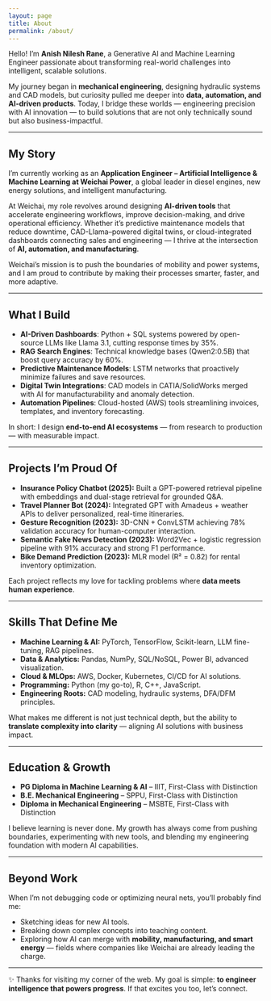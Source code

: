 ```yaml
---
layout: page
title: About
permalink: /about/
---
```


Hello! I’m **Anish Nilesh Rane**, a Generative AI and Machine Learning Engineer passionate about transforming real-world challenges into intelligent, scalable solutions.

My journey began in **mechanical engineering**, designing hydraulic systems and CAD models, but curiosity pulled me deeper into **data, automation, and AI-driven products**. Today, I bridge these worlds — engineering precision with AI innovation — to build solutions that are not only technically sound but also business-impactful.

---

## My Story

I’m currently working as an **Application Engineer – Artificial Intelligence & Machine Learning at Weichai Power**, a global leader in diesel engines, new energy solutions, and intelligent manufacturing.

At Weichai, my role revolves around designing **AI-driven tools** that accelerate engineering workflows, improve decision-making, and drive operational efficiency. Whether it’s predictive maintenance models that reduce downtime, CAD-Llama–powered digital twins, or cloud-integrated dashboards connecting sales and engineering — I thrive at the intersection of **AI, automation, and manufacturing**.

Weichai’s mission is to push the boundaries of mobility and power systems, and I am proud to contribute by making their processes smarter, faster, and more adaptive.

---

## What I Build

- **AI-Driven Dashboards**: Python + SQL systems powered by open-source LLMs like Llama 3.1, cutting response times by 35%.
- **RAG Search Engines**: Technical knowledge bases (Qwen2:0.5B) that boost query accuracy by 60%.
- **Predictive Maintenance Models**: LSTM networks that proactively minimize failures and save resources.
- **Digital Twin Integrations**: CAD models in CATIA/SolidWorks merged with AI for manufacturability and anomaly detection.
- **Automation Pipelines**: Cloud-hosted (AWS) tools streamlining invoices, templates, and inventory forecasting.

In short: I design **end-to-end AI ecosystems** — from research to production — with measurable impact.

---

## Projects I’m Proud Of

- **Insurance Policy Chatbot (2025):** Built a GPT-powered retrieval pipeline with embeddings and dual-stage retrieval for grounded Q&A.
- **Travel Planner Bot (2024):** Integrated GPT with Amadeus + weather APIs to deliver personalized, real-time itineraries.
- **Gesture Recognition (2023):** 3D-CNN + ConvLSTM achieving 78% validation accuracy for human-computer interaction.
- **Semantic Fake News Detection (2023):** Word2Vec + logistic regression pipeline with 91% accuracy and strong F1 performance.
- **Bike Demand Prediction (2023):** MLR model (R² = 0.82) for rental inventory optimization.

Each project reflects my love for tackling problems where **data meets human experience**.

---

## Skills That Define Me

- **Machine Learning & AI:** PyTorch, TensorFlow, Scikit-learn, LLM fine-tuning, RAG pipelines.
- **Data & Analytics:** Pandas, NumPy, SQL/NoSQL, Power BI, advanced visualization.
- **Cloud & MLOps:** AWS, Docker, Kubernetes, CI/CD for AI solutions.
- **Programming:** Python (my go-to), R, C++, JavaScript.
- **Engineering Roots:** CAD modeling, hydraulic systems, DFA/DFM principles.

What makes me different is not just technical depth, but the ability to **translate complexity into clarity** — aligning AI solutions with business impact.

---

## Education & Growth

- **PG Diploma in Machine Learning & AI** – IIIT, First-Class with Distinction
- **B.E. Mechanical Engineering** – SPPU, First-Class with Distinction
- **Diploma in Mechanical Engineering** – MSBTE, First-Class with Distinction

I believe learning is never done. My growth has always come from pushing boundaries, experimenting with new tools, and blending my engineering foundation with modern AI capabilities.

---

## Beyond Work

When I’m not debugging code or optimizing neural nets, you’ll probably find me:
- Sketching ideas for new AI tools.
- Breaking down complex concepts into teaching content.
- Exploring how AI can merge with **mobility, manufacturing, and smart energy** — fields where companies like Weichai are already leading the charge.

---

✨ Thanks for visiting my corner of the web. My goal is simple: **to engineer intelligence that powers progress**. If that excites you too, let’s connect.
